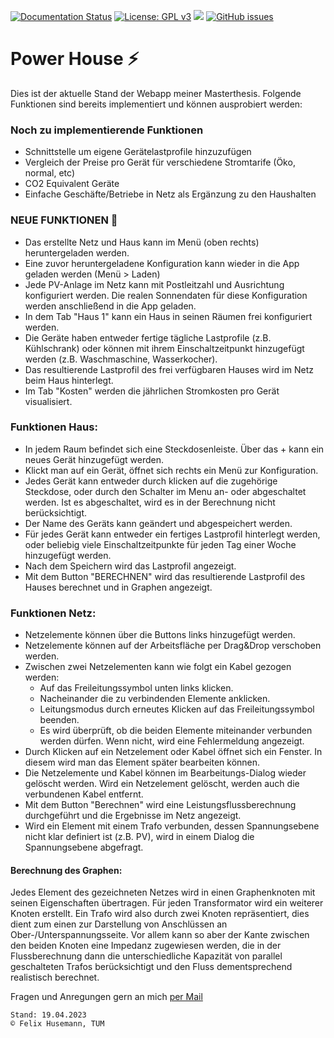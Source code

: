 [![Documentation Status](https://readthedocs.org/projects/stromhausfall/badge/?version=latest)](https://stromhausfall.readthedocs.io/en/latest/?badge=latest)
[![License: GPL v3](https://img.shields.io/badge/License-GPLv3-blue.svg)](https://www.gnu.org/licenses/gpl-3.0)
 [![](https://img.shields.io/badge/python-3.9-blue.svg)](https://www.python.org/downloads/)
[![GitHub issues](https://img.shields.io/github/issues/felixhus/stromhausfall.svg)](https://GitHub.com/felixhus/stromhausfall/issues/)

# Power House ⚡ #

Dies ist der aktuelle Stand der Webapp meiner Masterthesis. Folgende Funktionen sind bereits implementiert und können ausprobiert werden:

### Noch zu implementierende Funktionen ###
- Schnittstelle um eigene Gerätelastprofile hinzuzufügen
- Vergleich der Preise pro Gerät für verschiedene Stromtarife (Öko, normal, etc)
- CO2 Equivalent Geräte
- Einfache Geschäfte/Betriebe in Netz als Ergänzung zu den Haushalten

### NEUE FUNKTIONEN 🎉 ###
- Das erstellte Netz und Haus kann im Menü (oben rechts) heruntergeladen werden.
- Eine zuvor heruntergeladene Konfiguration kann wieder in die App geladen werden (Menü > Laden)
- Jede PV-Anlage im Netz kann mit Postleitzahl und Ausrichtung konfiguriert werden. Die realen Sonnendaten für diese Konfiguration werden anschließend in die App geladen.
- In dem Tab "Haus 1" kann ein Haus in seinen Räumen frei konfiguriert werden.
- Die Geräte haben entweder fertige tägliche Lastprofile (z.B. Kühlschrank) oder können mit ihrem Einschaltzeitpunkt hinzugefügt werden (z.B. Waschmaschine, Wasserkocher).
- Das resultierende Lastprofil des frei verfügbaren Hauses wird im Netz beim Haus hinterlegt.
- Im Tab "Kosten" werden die jährlichen Stromkosten pro Gerät visualisiert.

### Funktionen Haus: ###

- In jedem Raum befindet sich eine Steckdosenleiste. Über das + kann ein neues Gerät hinzugefügt werden.
- Klickt man auf ein Gerät, öffnet sich rechts ein Menü zur Konfiguration.
- Jedes Gerät kann entweder durch klicken auf die zugehörige Steckdose, oder durch den Schalter im Menu an- oder abgeschaltet werden. Ist es abgeschaltet, wird es in der Berechnung nicht berücksichtigt.
- Der Name des Geräts kann geändert und abgespeichert werden.
- Für jedes Gerät kann entweder ein fertiges Lastprofil hinterlegt werden, oder beliebig viele Einschaltzeitpunkte für jeden Tag einer Woche hinzugefügt werden.
- Nach dem Speichern wird das Lastprofil angezeigt.
- Mit dem Button "BERECHNEN" wird das resultierende Lastprofil des Hauses berechnet und in Graphen angezeigt.

### Funktionen Netz: ###
- Netzelemente können über die Buttons links hinzugefügt werden.
- Netzelemente können auf der Arbeitsfläche per Drag&Drop verschoben werden.
- Zwischen zwei Netzelementen kann wie folgt ein Kabel gezogen werden:
  - Auf das Freileitungssymbol unten links klicken.
  - Nacheinander die zu verbindenden Elemente anklicken.
  - Leitungsmodus durch erneutes Klicken auf das Freileitungssymbol beenden.
  - Es wird überprüft, ob die beiden Elemente miteinander verbunden werden dürfen. Wenn nicht, wird eine Fehlermeldung angezeigt.
- Durch Klicken auf ein Netzelement oder Kabel öffnet sich ein Fenster. In diesem wird man das Element später bearbeiten können.
- Die Netzelemente und Kabel können im Bearbeitungs-Dialog wieder gelöscht werden. Wird ein Netzelement gelöscht, werden auch die verbundenen Kabel entfernt.
- Mit dem Button "Berechnen" wird eine Leistungsflussberechnung durchgeführt und die Ergebnisse im Netz angezeigt.
- Wird ein Element mit einem Trafo verbunden, dessen Spannungsebene nicht klar definiert ist (z.B. PV), wird in einem Dialog die Spannungsebene abgefragt.

#### Berechnung des Graphen: ####
Jedes Element des gezeichneten Netzes wird in einen Graphenknoten mit seinen Eigenschaften übertragen. Für jeden Transformator wird ein weiterer Knoten erstellt. 
  Ein Trafo wird also durch zwei Knoten repräsentiert, dies dient zum einen zur Darstellung von Anschlüssen an Ober-/Unterspannungsseite. Vor allem kann so aber der 
  Kante zwischen den beiden Knoten eine Impedanz zugewiesen werden, die in der Flussberechnung dann die unterschiedliche Kapazität von parallel geschalteten Trafos berücksichtigt und den Fluss dementsprechend realistisch berechnet.

Fragen und Anregungen gern an mich [per Mail](mailto:felix.husemann@tum.de)
~~~
Stand: 19.04.2023
© Felix Husemann, TUM
~~~